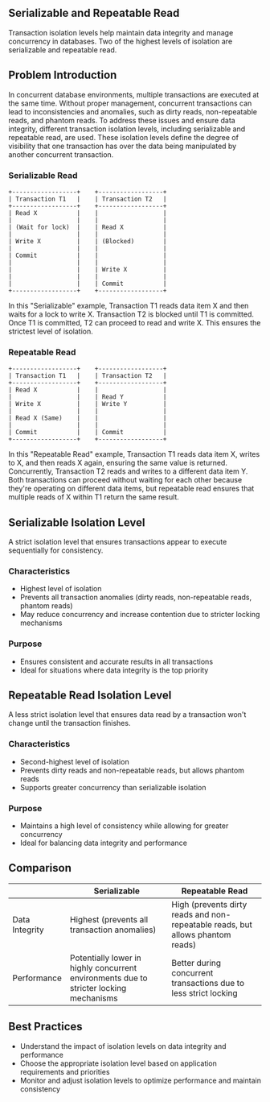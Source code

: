 ## Serializable and Repeatable Read

Transaction isolation levels help maintain data integrity and manage concurrency in databases. Two of the highest levels of isolation are serializable and repeatable read.

## Problem Introduction

In concurrent database environments, multiple transactions are executed at the same time. Without proper management, concurrent transactions can lead to inconsistencies and anomalies, such as dirty reads, non-repeatable reads, and phantom reads. To address these issues and ensure data integrity, different transaction isolation levels, including serializable and repeatable read, are used. These isolation levels define the degree of visibility that one transaction has over the data being manipulated by another concurrent transaction.

### Serializable Read

```
+------------------+    +------------------+
| Transaction T1   |    | Transaction T2   |
+------------------+    +------------------+
| Read X           |    |                  |
|                  |    |                  |
| (Wait for lock)  |    | Read X           |
|                  |    |                  |
| Write X          |    | (Blocked)        |
|                  |    |                  |
| Commit           |    |                  |
|                  |    |                  |
|                  |    | Write X          |
|                  |    |                  |
|                  |    | Commit           |
+------------------+    +------------------+
```

In this "Serializable" example, Transaction T1 reads data item X and then waits for a lock to write X. Transaction T2 is blocked until T1 is committed. Once T1 is committed, T2 can proceed to read and write X. This ensures the strictest level of isolation.

### Repeatable Read

```
+------------------+    +------------------+
| Transaction T1   |    | Transaction T2   |
+------------------+    +------------------+
| Read X           |    |                  |
|                  |    | Read Y           |
| Write X          |    | Write Y          |
|                  |    |                  |
| Read X (Same)    |    |                  |
|                  |    |                  |
| Commit           |    | Commit           |
+------------------+    +------------------+
```

In this "Repeatable Read" example, Transaction T1 reads data item X, writes to X, and then reads X again, ensuring the same value is returned. Concurrently, Transaction T2 reads and writes to a different data item Y. Both transactions can proceed without waiting for each other because they're operating on different data items, but repeatable read ensures that multiple reads of X within T1 return the same result.

## Serializable Isolation Level

A strict isolation level that ensures transactions appear to execute sequentially for consistency.

### Characteristics
- Highest level of isolation
- Prevents all transaction anomalies (dirty reads, non-repeatable reads, phantom reads)
- May reduce concurrency and increase contention due to stricter locking mechanisms

### Purpose
- Ensures consistent and accurate results in all transactions
- Ideal for situations where data integrity is the top priority

## Repeatable Read Isolation Level

A less strict isolation level that ensures data read by a transaction won't change until the transaction finishes.

### Characteristics
- Second-highest level of isolation
- Prevents dirty reads and non-repeatable reads, but allows phantom reads
- Supports greater concurrency than serializable isolation

### Purpose
- Maintains a high level of consistency while allowing for greater concurrency
- Ideal for balancing data integrity and performance

## Comparison

|                   | Serializable | Repeatable Read |
|-------------------|--------------|-----------------|
| Data Integrity    | Highest (prevents all transaction anomalies) | High (prevents dirty reads and non-repeatable reads, but allows phantom reads) |
| Performance       | Potentially lower in highly concurrent environments due to stricter locking mechanisms | Better during concurrent transactions due to less strict locking |

## Best Practices
- Understand the impact of isolation levels on data integrity and performance
- Choose the appropriate isolation level based on application requirements and priorities
- Monitor and adjust isolation levels to optimize performance and maintain consistency
